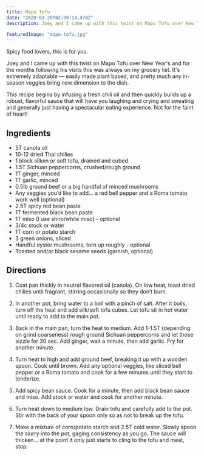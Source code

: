 ```yaml
---
title: Mapo Tofu
date: "2020-03-20T02:30:14.478Z"
description: Joey and I came up with this twist on Mapo Tofu over New Year's and for the months following his visits this was always on my grocery list. It's extremely adaptable — easily made plant based, and pretty much any in-season veggies bring new dimension to the dish.

featuredImage: "mapo-tofu.jpg"
---
```


Spicy food lovers, this is for you.

Joey and I came up with this twist on Mapo Tofu over New Year's and for the months following his visits this was always on my grocery list. It's extremely adaptable — easily made plant based, and pretty much any in-season veggies bring new dimension to the dish.

This recipe begins by infusing a fresh chili oil and then quickly builds up a robust, flavorful sauce that will have you laughing and crying and sweating and generally just having a spectacular eating experience. Not for the faint of heart!

## Ingredients

- 5T canola oil
- 10-12 dried Thai chilies
- 1 block silken or soft tofu, drained and cubed
- 1.5T Sichuan peppercorns, crushed/rough ground
- 1T ginger, minced
- 1T garlic, minced
- 0.5lb ground beef or a big handful of minced mushrooms
- Any veggies you’d like to add… a red bell pepper and a Roma tomato work well (optional)
- 2.5T spicy red bean paste
- 1T fermented black bean paste
- 1T miso (I use shiro/white miso) - optional
- 3/4c stock or water
- 1T corn or potato starch
- 3 green onions, sliced
- Handful oyster mushrooms, torn up roughly - optional
- Toasted and/or black sesame seeds (garnish, optional)

## Directions

1. Coat pan thickly in neutral flavored oil (canola). On low heat, toast dried chilies until fragrant, stirring occasionally so they don’t burn.

2. In another pot, bring water to a boil with a pinch of salt. After it boils, turn off the heat and add silk/soft tofu cubes. Let tofu sit in hot water until ready to add to the main pot.

3. Back in the main pan, turn the heat to medium. Add 1-1.5T (depending on grind coarseness) rough ground Sichuan peppercorns and let those sizzle for 30 sec. Add ginger, wait a minute, then add garlic. Fry for another minute.

4. Turn heat to high and add ground beef, breaking it up with a wooden spoon. Cook until brown. Add any optional veggies, like sliced bell pepper or a Roma tomato and cook for a few minutes until they start to tenderize.

5. Add spicy bean sauce. Cook for a minute, then add black bean sauce and miso. Add stock or water and cook for another minute.

6. Turn heat down to medium low. Drain tofu and carefully add to the pot. Stir with the back of your spoon only so as not to break up the tofu.

7. Make a mixture of corn/potato starch and 2.5T cold water. Slowly spoon the slurry into the pot, gaging consistency as you go. The sauce will thicken... at the point it only just starts to cling to the tofu and meat, stop.
